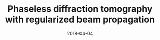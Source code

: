 ---
title: "Phaseless diffraction tomography with regularized beam propagation"
collection: publications
permalink: /publication/2018-phaseless-pham
date: 2018-04-04
venue: '2018 IEEE 15th International Symposium on Biomedical Imaging (ISBI 2018)'
paperurl: 'https://ieeexplore.ieee.org/abstract/document/8363802'
citation: 'Pham, T. A., Soubies, E., Lim, J., Goy, A., Soulez, F., Psaltis, D., & Unser, M. (2018, April). Phaseless diffraction tomography with regularized beam propagation. In 2018 IEEE 15th International Symposium on Biomedical Imaging (ISBI 2018) (pp. 1268-1271). IEEE.'
---